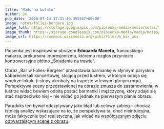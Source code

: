 ```yaml
---
title: 'Madonna bufetu'
author: DX
pub_date: '2020-07-14 17:31:40.355467+00:00'
image: notes/folies-bergere.jpg
image_full: https://storage.googleapis.com/piosenka-media/media/notes/folies-bergere.jpg
image_thumb: https://storage.googleapis.com/piosenka-media/media/notes/folies-bergere.jpg.0x300_q85_upscale.jpg
image_url: https://commons.wikimedia.org/wiki/File:Un_bar_aux
---
```


Piosenka jest inspirowana obrazem **Édouarda Maneta**, francuskiego malarza, prekursora impresjonizmu, któremu rozgłos przyniosło kontrowersyjne płótno „Śniadanie na trawie”.

Obraz „Bar w Folies\-Bergère” przedstawia barmankę w słynnym paryskim kabarecie/sali koncertowej, stojącą przed lustrem, w którym odbija się wnętrze lokalu \(i stopy akrobaty na trapezie w lewym górnym rogu\). Perspektywa sceny przedstawionej na obrazie zmusza do zastanowienia, w lustrze widać bowiem odbitą postać barmanki i mężczyznę, który zdaje się stać naprzeciwko niej – nie widać go jednak na pierwszym planie obrazu. 

Paradoks ten bywał odczytywany jako błąd lub celowy zabieg – chociaż istnieją analizy wskazujące na to, że perspektywa ta, choć nieintuicyjna, może faktycznie być realistyczna, jak widać na [współczesnym zdjęciu odtwarzającym scenę z obrazu](http://www.getty.edu/art/exhibitions/manet\_bar/looking\_glass.html).